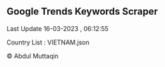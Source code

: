 

## Google Trends Keywords Scraper 
 
Last Update 16-03-2023 , 06:12:55

Country List :
VIETNAM.json



© Abdul Muttaqin 
